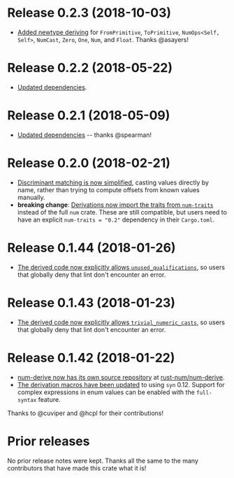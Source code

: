 # Release 0.2.3 (2018-10-03)

- [Added newtype deriving][17] for `FromPrimitive`, `ToPrimitive`,
  `NumOps<Self, Self>`, `NumCast`, `Zero`, `One`, `Num`, and `Float`.
  Thanks @asayers!

[17]: https://github.com/rust-num/num-derive/pull/17

# Release 0.2.2 (2018-05-22)

- [Updated dependencies][14].

[14]: https://github.com/rust-num/num-derive/pull/14

# Release 0.2.1 (2018-05-09)

- [Updated dependencies][12] -- thanks @spearman!

[12]: https://github.com/rust-num/num-derive/pull/12

# Release 0.2.0 (2018-02-21)

- [Discriminant matching is now simplified][10], casting values directly by
  name, rather than trying to compute offsets from known values manually.
- **breaking change**: [Derivations now import the traits from `num-traits`][11]
  instead of the full `num` crate.  These are still compatible, but users need
  to have an explicit `num-traits = "0.2"` dependency in their `Cargo.toml`.

[10]: https://github.com/rust-num/num-derive/pull/10
[11]: https://github.com/rust-num/num-derive/pull/11


# Release 0.1.44 (2018-01-26)

- [The derived code now explicitly allows `unused_qualifications`][9], so users
  that globally deny that lint don't encounter an error.

[9]: https://github.com/rust-num/num-derive/pull/9


# Release 0.1.43 (2018-01-23)

- [The derived code now explicitly allows `trivial_numeric_casts`][7], so users
  that globally deny that lint don't encounter an error.

[7]: https://github.com/rust-num/num-derive/pull/7


# Release 0.1.42 (2018-01-22)

- [num-derive now has its own source repository][num-356] at [rust-num/num-derive][home].
- [The derivation macros have been updated][3] to using `syn` 0.12.  Support for complex
  expressions in enum values can be enabled with the `full-syntax` feature.

Thanks to @cuviper and @hcpl for their contributions!

[home]: https://github.com/rust-num/num-derive
[num-356]: https://github.com/rust-num/num/pull/356
[3]: https://github.com/rust-num/num-derive/pull/3


# Prior releases

No prior release notes were kept.  Thanks all the same to the many
contributors that have made this crate what it is!

